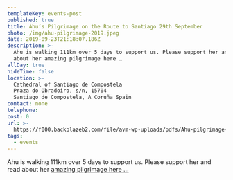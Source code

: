 ```yaml
---
templateKey: events-post
published: true
title: Ahu’s Pilgrimage on the Route to Santiago 29th September
photo: /img/ahu-pilgrimage-2019.jpeg
date: 2019-09-23T21:18:07.186Z
description: >-
  Ahu is walking 111km over 5 days to support us. Please support her and read
  about her amazing pilgrimage here …
allDay: true
hideTime: false
location: >-
  Cathedral of Santiago de Compostela 
  Praza do Obradoiro, s/n, 15704
  Santiago de Compostela, A Coruña Spain
contact: none
telephone:
cost: 0
url: >-
  https://f000.backblazeb2.com/file/avm-wp-uploads/pdfs/Ahu-pilgrimage-2019.pdf
tags:
  - events
---
```


Ahu is walking 111km over 5 days to support us. Please support her and read about her [amazing pilgrimage here …](https://f000.backblazeb2.com/file/avm-wp-uploads/pdfs/Ahu-pilgrimage-2019.pdf)
